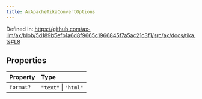 ```yaml
---
title: AxApacheTikaConvertOptions
---
```


Defined in: https://github.com/ax-llm/ax/blob/5d189b5efb1a6d8f9665c1966845f7a5ac21c3f1/src/ax/docs/tika.ts#L8

## Properties

| Property | Type |
| :------ | :------ |
| <a id="format"></a> `format?` | `"text"` \| `"html"` |
